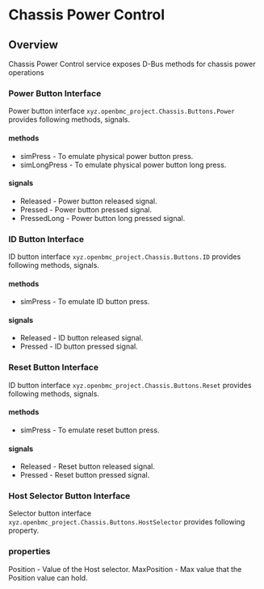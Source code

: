 # Chassis Power Control

## Overview
Chassis Power Control service exposes D-Bus methods for chassis power operations

### Power Button Interface
Power button interface `xyz.openbmc_project.Chassis.Buttons.Power`
provides following methods, signals.

#### methods
* simPress - To emulate physical power button press.
* simLongPress - To emulate physical power button long press.

#### signals
* Released - Power button released signal.
* Pressed - Power button pressed signal.
* PressedLong - Power button long pressed signal.

### ID Button Interface
ID button interface `xyz.openbmc_project.Chassis.Buttons.ID`
provides following methods, signals.

#### methods
* simPress - To emulate ID button press.

#### signals
* Released - ID button released signal.
* Pressed - ID button pressed signal.

### Reset Button Interface
ID button interface `xyz.openbmc_project.Chassis.Buttons.Reset`
provides following methods, signals.

#### methods
* simPress - To emulate reset button press.

#### signals
* Released - Reset button released signal.
* Pressed - Reset button pressed signal.

### Host Selector Button Interface
Selector button interface `xyz.openbmc_project.Chassis.Buttons.HostSelector`
provides following property.

### properties
Position - Value of the Host selector.
MaxPosition - Max value that the Position value can hold.